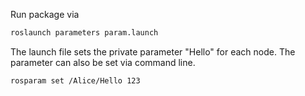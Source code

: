 Run package via

```sh
roslaunch parameters param.launch
```

The launch file sets the private parameter "Hello" for each node. The parameter can also be set via command line.

```sh
rosparam set /Alice/Hello 123
```
